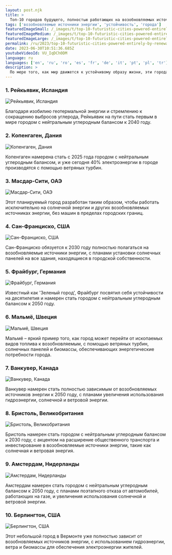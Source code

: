 ```yaml
---
layout: post.njk
title: >
  Топ-10 городов будущего, полностью работающих на возобновляемых источниках энергии
tags: ['возобновляемые источники энергии', 'устойчивость', 'города']
featuredImageSmall: /_images/t/top-10-futuristic-cities-powered-entirely-by-renewable-fuels-cover-ru-small.webp
featuredImageMedium: /_images/t/top-10-futuristic-cities-powered-entirely-by-renewable-fuels-cover-ru-medium.webp
featuredImageLarge: /_images/t/top-10-futuristic-cities-powered-entirely-by-renewable-fuels-cover-ru-large.webp
permalink: /ru/2023/top-10-futuristic-cities-powered-entirely-by-renewable-fuels.html
date: 2023-06-30T10:51:36.685Z
youtubeVideoId: VU_IqDCh0DM
language: ru
languages: ['en', 'ru', 'ro', 'es', 'fr', 'de', 'it', 'pt', 'pl', 'tr']
description: >
  По мере того, как мир движется к устойчивому образу жизни, эти города ведут путь, полагаясь исключительно на возобновляемые источники энергии для обеспечения своей инфраструктуры и транспорта.
---
```


### 1. Рейкьявик, Исландия

![Рейкьявик, Исландия](/_images/0/0c06bf6918358ae1286dcef0c1b94bd2-medium.webp)

Благодаря изобилию геотермальной энергии и стремлению к сокращению выбросов углерода, Рейкьявик на пути стать первым в мире городом с нейтральным углеродным балансом к 2040 году.

### 2. Копенгаген, Дания

![Копенгаген, Дания](/_images/d/db48219163e3667ac59aaac26ec5768b-medium.webp)

Копенгаген намерена стать с 2025 года городом с нейтральным углеродным балансом, и уже сегодня 40% электроэнергии в городе производятся с помощью ветряных турбин.

### 3. Масдар-Сити, ОАЭ

![Масдар-Сити, ОАЭ](/_images/7/753f24501052959cb737da9b771710a7-medium.webp)

Этот планируемый город разработан таким образом, чтобы работать исключительно на солнечной энергии и других возобновляемых источниках энергии, без машин в пределах городских границ.

### 4. Сан-Франциско, США

![Сан-Франциско, США](/_images/3/3599da1faa9d08c9b28115d0f73a15fd-medium.webp)

Сан-Франциско обязуется к 2030 году полностью полагаться на возобновляемые источники энергии, с планами установки солнечных панелей на все здания, находящиеся в городской собственности.

### 5. Фрайбург, Германия

![Фрайбург, Германия](/_images/c/ca9880ca82fe0ded59f79120645196ee-medium.webp)

Известный как 'Зеленый город', Фрайбург посвятил себя устойчивости на десятилетия и намерен стать городом с нейтральным углеродным балансом к 2050 году.

### 6. Мальмё, Швеция

![Мальмё, Швеция](/_images/a/af504c8398c254144288a4f82bc6e895-medium.webp)

Мальмё – яркий пример того, как город может перейти от ископаемых видов топлива к возобновляемым, с помощью ветряных турбин, солнечных панелей и биомассы, обеспечивающих энергетические потребности города.

### 7. Ванкувер, Канада

![Ванкувер, Канада](/_images/2/2eaf2843f24e8cb5a61b4af410fbe0c0-medium.webp)

Ванкувер намерен стать полностью зависимым от возобновляемых источников энергии к 2050 году, с планами увеличения использования гидроэнергии, солнечной и ветровой энергии.

### 8. Бристоль, Великобритания

![Бристоль, Великобритания](/_images/f/f6428570df89d8895196e5aee3455beb-medium.webp)

Бристоль намерен стать городом с нейтральным углеродным балансом к 2030 году, с акцентом на расширение общественного транспорта и инвестирование в возобновляемые источники энергии, такие как солнечная и ветровая энергия.

### 9. Амстердам, Нидерланды

![Амстердам, Нидерланды](/_images/4/4ef1dbf0bffd278178e23d9b592f5e07-medium.webp)

Амстердам намерен стать городом с нейтральным углеродным балансом к 2050 году, с планами поэтапного отказа от автомобилей, работающих на газе, и увеличения использования солнечной и ветровой энергии.

### 10. Берлингтон, США

![Берлингтон, США](/_images/e/e1ac7940aeb8fcfb80b961b1028e5af9-medium.webp)

Этот небольшой город в Вермонте уже полностью зависит от возобновляемых источников энергии, с использованием гидроэнергии, ветра и биомассы для обеспечения электроэнергии жителей.

